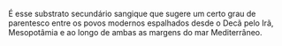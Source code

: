 ﻿É esse substrato secundário sangique que sugere um certo grau de parentesco entre os povos modernos espalhados desde o Decã pelo Irã, Mesopotâmia e ao longo de ambas as margens do mar Mediterrâneo.